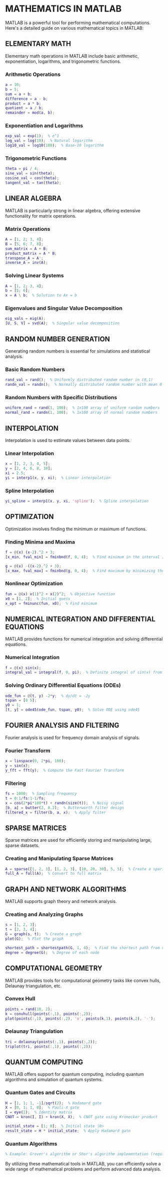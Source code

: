 # MATHEMATICS IN MATLAB

MATLAB is a powerful tool for performing mathematical computations. Here's a detailed guide on various mathematical topics in MATLAB:

## ELEMENTARY MATH

Elementary math operations in MATLAB include basic arithmetic, exponentiation, logarithms, and trigonometric functions.

### Arithmetic Operations

```matlab
a = 10;
b = 5;
sum = a + b;
difference = a - b;
product = a * b;
quotient = a / b;
remainder = mod(a, b);
```

### Exponentiation and Logarithms

```matlab
exp_val = exp(1);  % e^1
log_val = log(10);  % Natural logarithm
log10_val = log10(100);  % Base-10 logarithm
```

### Trigonometric Functions

```matlab
theta = pi / 4;
sine_val = sin(theta);
cosine_val = cos(theta);
tangent_val = tan(theta);
```

## LINEAR ALGEBRA

MATLAB is particularly strong in linear algebra, offering extensive functionality for matrix operations.

### Matrix Operations

```matlab
A = [1, 2; 3, 4];
B = [5, 6; 7, 8];
sum_matrix = A + B;
product_matrix = A * B;
transpose_A = A';
inverse_A = inv(A);
```

### Solving Linear Systems

```matlab
A = [1, 2; 3, 4];
b = [5; 6];
x = A \ b;  % Solution to Ax = b
```

### Eigenvalues and Singular Value Decomposition

```matlab
eig_vals = eig(A);
[U, S, V] = svd(A);  % Singular value decomposition
```

## RANDOM NUMBER GENERATION

Generating random numbers is essential for simulations and statistical analysis.

### Basic Random Numbers

```matlab
rand_val = rand();  % Uniformly distributed random number in (0,1)
randn_val = randn();  % Normally distributed random number with mean 0 and variance 1
```

### Random Numbers with Specific Distributions

```matlab
uniform_rand = rand(1, 100);  % 1x100 array of uniform random numbers
normal_rand = randn(1, 100);  % 1x100 array of normal random numbers
```

## INTERPOLATION

Interpolation is used to estimate values between data points.

### Linear Interpolation

```matlab
x = [1, 2, 3, 4, 5];
y = [2, 4, 6, 8, 10];
xi = 2.5;
yi = interp1(x, y, xi);  % Linear interpolation
```

### Spline Interpolation

```matlab
yi_spline = interp1(x, y, xi, 'spline');  % Spline interpolation
```

## OPTIMIZATION

Optimization involves finding the minimum or maximum of functions.

### Finding Minima and Maxima

```matlab
f = @(x) (x-2).^2 + 3;
[x_min, fval_min] = fminbnd(f, 0, 4);  % Find minimum in the interval [0,4]

g = @(x) -((x-2).^2 + 3);
[x_max, fval_max] = fminbnd(g, 0, 4);  % Find maximum by minimizing the negative function
```

### Nonlinear Optimization

```matlab
fun = @(x) x(1)^2 + x(2)^2;  % Objective function
x0 = [1, 2];  % Initial guess
x_opt = fminunc(fun, x0);  % Find minimum
```

## NUMERICAL INTEGRATION AND DIFFERENTIAL EQUATIONS

MATLAB provides functions for numerical integration and solving differential equations.

### Numerical Integration

```matlab
f = @(x) sin(x);
integral_val = integral(f, 0, pi);  % Definite integral of sin(x) from 0 to pi
```

### Solving Ordinary Differential Equations (ODEs)

```matlab
ode_fun = @(t, y) -2*y;  % dy/dt = -2y
tspan = [0 5];
y0 = 1;
[t, y] = ode45(ode_fun, tspan, y0);  % Solve ODE using ode45
```

## FOURIER ANALYSIS AND FILTERING

Fourier analysis is used for frequency domain analysis of signals.

### Fourier Transform

```matlab
x = linspace(0, 2*pi, 100);
y = sin(x);
y_fft = fft(y);  % Compute the Fast Fourier Transform
```

### Filtering

```matlab
fs = 1000;  % Sampling frequency
t = 0:1/fs:1-1/fs;
x = cos(2*pi*100*t) + randn(size(t));  % Noisy signal
[b, a] = butter(2, 0.2);  % Butterworth filter design
filtered_x = filter(b, a, x);  % Apply filter
```

## SPARSE MATRICES

Sparse matrices are used for efficiently storing and manipulating large, sparse datasets.

### Creating and Manipulating Sparse Matrices

```matlab
A = sparse([1, 2, 3], [1, 2, 3], [10, 20, 30], 5, 5);  % Create a sparse matrix
full_A = full(A);  % Convert to full matrix
```

## GRAPH AND NETWORK ALGORITHMS

MATLAB supports graph theory and network analysis.

### Creating and Analyzing Graphs

```matlab
s = [1, 2, 3];
t = [2, 3, 4];
G = graph(s, t);  % Create a graph
plot(G);  % Plot the graph

shortest_path = shortestpath(G, 1, 4);  % Find the shortest path from node 1 to node 4
degree = degree(G);  % Degree of each node
```

## COMPUTATIONAL GEOMETRY

MATLAB provides tools for computational geometry tasks like convex hulls, Delaunay triangulation, etc.

### Convex Hull

```matlab
points = rand(10, 2);
k = convhull(points(:,1), points(:,2));
plot(points(:,1), points(:,2), 'o', points(k,1), points(k,2), '-');
```

### Delaunay Triangulation

```matlab
tri = delaunay(points(:,1), points(:,2));
triplot(tri, points(:,1), points(:,2));
```

## QUANTUM COMPUTING

MATLAB offers support for quantum computing, including quantum algorithms and simulation of quantum systems.

### Quantum Gates and Circuits

```matlab
H = [1, 1; 1, -1]/sqrt(2);  % Hadamard gate
X = [0, 1; 1, 0];  % Pauli-X gate
I = eye(2);  % Identity matrix
CNOT = kron(I, I) + kron(X, X);  % CNOT gate using Kronecker product

initial_state = [1; 0];  % Initial state |0>
result_state = H * initial_state;  % Apply Hadamard gate
```

### Quantum Algorithms

```matlab
% Example: Grover's algorithm or Shor's algorithm implementation (requires specialized functions and toolboxes)
```

By utilizing these mathematical tools in MATLAB, you can efficiently solve a wide range of mathematical problems and perform advanced data analysis.
